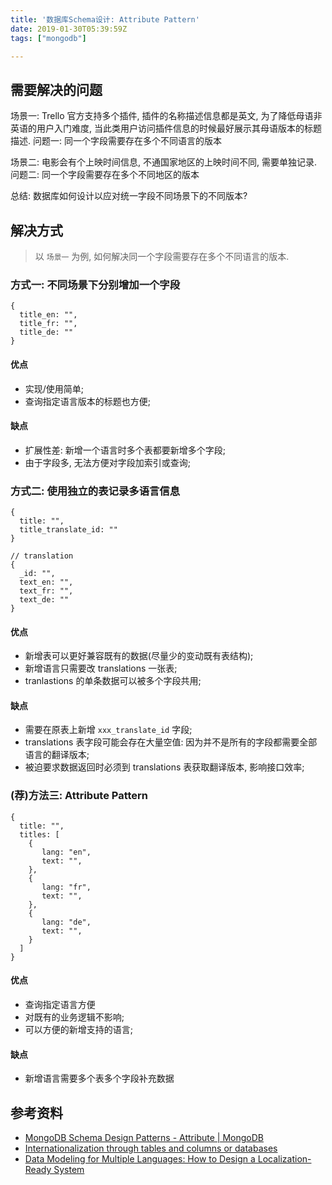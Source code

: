 ```yaml
---
title: '数据库Schema设计: Attribute Pattern'
date: 2019-01-30T05:39:59Z
tags: ["mongodb"]

---
```


## 需要解决的问题
场景一: Trello 官方支持多个插件, 插件的名称描述信息都是英文, 为了降低母语非英语的用户入门难度, 当此类用户访问插件信息的时候最好展示其母语版本的标题描述.
问题一: 同一个字段需要存在多个不同语言的版本

场景二: 电影会有个上映时间信息, 不通国家地区的上映时间不同, 需要单独记录.
问题二: 同一个字段需要存在多个不同地区的版本

总结: 数据库如何设计以应对统一字段不同场景下的不同版本?

## 解决方式
> 以 `场景一` 为例, 如何解决同一个字段需要存在多个不同语言的版本.

### 方式一: 不同场景下分别增加一个字段
```
{
  title_en: "",
  title_fr: "",
  title_de: ""
}
```

#### 优点
- 实现/使用简单;
- 查询指定语言版本的标题也方便;

#### 缺点
- 扩展性差: 新增一个语言时多个表都要新增多个字段;
- 由于字段多,  无法方便对字段加索引或查询;

### 方式二: 使用独立的表记录多语言信息
```
{
  title: "",
  title_translate_id: ""
}

// translation
{
  _id: "",
  text_en: "",
  text_fr: "",
  text_de: ""
}
```

#### 优点
- 新增表可以更好兼容既有的数据(尽量少的变动既有表结构);
- 新增语言只需要改 translations 一张表;
- tranlastions 的单条数据可以被多个字段共用;

#### 缺点
- 需要在原表上新增 `xxx_translate_id` 字段;
- translations 表字段可能会存在大量空值: 因为并不是所有的字段都需要全部语言的翻译版本;
- 被迫要求数据返回时必须到 translations 表获取翻译版本, 影响接口效率;

### (荐)方法三: Attribute Pattern
```
{
  title: "",
  titles: [
    {
       lang: "en",
       text: "",
    }, 
    {
       lang: "fr",
       text: "",
    }, 
    {
       lang: "de",
       text: "",
    }
  ]
}
```

#### 优点
- 查询指定语言方便
- 对既有的业务逻辑不影响;
- 可以方便的新增支持的语言;

#### 缺点
- 新增语言需要多个表多个字段补充数据

## 参考资料
- [MongoDB Schema Design Patterns - Attribute | MongoDB](https://www.mongodb.com/blog/post/building-with-patterns-the-attribute-pattern)
- [Internationalization through tables and columns or databases](https://www2.microstrategy.com/producthelp/10.8/ProjectDesignGuide/WebHelp/Lang_1033/Content/ProjectDesign/Internationalization_through_tables_and_columns_or.htm)
- [Data Modeling for Multiple Languages: How to Design a Localization-Ready System](https://www.vertabelo.com/blog/technical-articles/data-modeling-for-multiple-languages-how-to-design-a-localization-ready-system)